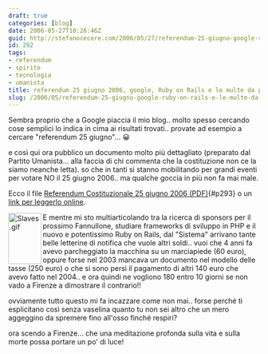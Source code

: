 ```yaml
---
draft: true
categories: [blog]
date: 2006-05-27T10:26:46Z
guid: http://stefanocecere.com/2006/05/27/referendum-25-giugno-google-ruby-on-rails-e-le-multe-da-pagare/
id: 292
tags:
- referendum
- spirito
- tecnologia
- umanista
title: referendum 25 giugno 2006, google, Ruby on Rails e le multe da pagare
slug: /2006/05/referendum-25-giugno-google-ruby-on-rails-e-le-multe-da-pagare/
---
```


Sembra proprio che a Google piaccia il mio blog.. molto spesso cercando cose semplici lo indica in cima ai risultati trovati.. provate ad esempio a cercare "referendum 25 giugno"… 😀

e così qui ora pubblico un documento molto più dettagliato (preparato dal Partito Umanista… alla faccia di chi commenta che la costituzione non ce la siamo neanche letta). so che in tanti si stanno mobilitando per grandi eventi per votare NO il 25 giugno 2006.. ma qualche goccia in più non fa mai male.

Ecco il file [Referendum Costituzionale 25 giugno 2006 (PDF)](http://stefanocecere.com/wp-content/uploads/sites/3/2006/05/REFERENDUM_COSTITUZIONALE_25_GIUGNO.pdf){#p293} o un [link per leggerlo online](http://www.partitoumanista.it/index.php?option=com_content&task=view&id=228&Itemid=1).

<img width="66" height="102" align="left" alt="Slaves.gif" id="image291" title="Slaves.gif" src="http://stefanocecere.com/wp-content/uploads/sites/3/2006/05/Slaves.gif" />E mentre mi sto multiarticolando tra la ricerca di sponsors per il prossimo Fannullone, studiare frameworks di sviluppo in PHP e il nuovo e potentissimo Ruby on Rails, dal "Sistema" arrivano tante belle letterine di notifica che vuole altri soldi.. vuoi che 4 anni fa avevo parcheggiato la macchina su un marciapiede (60 euro), oppure forse nel 2003 mancava un documento nel modello delle tasse (250 euro) o che si sono persi il pagamento di altri 140 euro che avevo fatto nel 2004.. e ora quindi ne vogliono 180 entro 10 giorni se non vado a Firenze a dimostrare il contrario!!

ovviamente tutto questo mi fa incazzare come non mai.. forse perché ti esplicitano così senza vaselina quanto tu non sei altro che un mero aggeggino da spremere fino all'osso finché respiri?

ora scendo a Firenze… che una meditazione profonda sulla vita e sulla morte possa portare un po' di luce!
